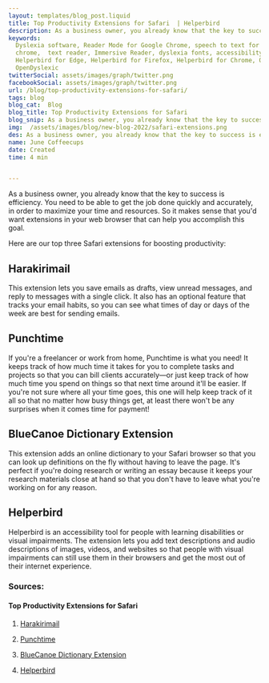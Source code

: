 ```yaml
---
layout: templates/blog_post.liquid
title: Top Productivity Extensions for Safari  | Helperbird
description: As a business owner, you already know that the key to success is efficiency. You need to be able to get the job done quickly and accurately, in order to maximize your time and resources. 
keywords:
  Dyslexia software, Reader Mode for Google Chrome, speech to text for chrome, Text to speech for
  chrome,  text reader, Immersive Reader, dyslexia fonts, accessibility software, dyslexia software,
  Helperbird for Edge, Helperbird for Firefox, Helperbird for Chrome, Opendyslexic for Chrome,
  OpenDyslexic
twitterSocial: assets/images/graph/twitter.png
facebookSocial: assets/images/graph/twitter.png
url: /blog/top-productivity-extensions-for-safari/
tags: blog
blog_cat:  Blog
blog_title: Top Productivity Extensions for Safari
blog_snip: As a business owner, you already know that the key to success is efficiency. You need to be able to get the job done quickly and accurately, in order to maximize your time and resources. 
img:  /assets/images/blog/new-blog-2022/safari-extensions.png
des: As a business owner, you already know that the key to success is efficiency. You need to be able to get the job done quickly and accurately, in order to maximize your time and resources. 
name: June Coffeecups
date: Created
time: 4 min


---
```



As a business owner, you already know that the key to success is efficiency. You need to be able to get the job done quickly and accurately, in order to maximize your time and resources. So it makes sense that you'd want extensions in your web browser that can help you accomplish this goal.

Here are our top three Safari extensions for boosting productivity:

## Harakirimail

This extension lets you save emails as drafts, view unread messages, and reply to messages with a single click. It also has an optional feature that tracks your email habits, so you can see what times of day or days of the week are best for sending emails.

## Punchtime

If you're a freelancer or work from home, Punchtime is what you need! It keeps track of how much time it takes for you to complete tasks and projects so that you can bill clients accurately—or just keep track of how much time you spend on things so that next time around it'll be easier. If you're not sure where all your time goes, this one will help keep track of it all so that no matter how busy things get, at least there won't be any surprises when it comes time for payment!

## BlueCanoe Dictionary Extension

This extension adds an online dictionary to your Safari browser so that you can look up definitions on the fly without having to leave the page. It's perfect if you're doing research or writing an essay because it keeps your research materials close at hand so that you don't have to leave what you're working on for any reason.

## Helperbird

Helperbird is an accessibility tool for people with learning disabilities or visual impairments. The extension lets you add text descriptions and audio descriptions of images, videos, and websites so that people with visual impairments can still use them in their browsers and get the most out of their internet experience.

### Sources:

#### Top Productivity Extensions for Safari

1. [Harakirimail](https://harakirimail.com/)

2. [Punchtime](https://www.punchti.me/)

3. [BlueCanoe Dictionary Extension](https://bluecanoelearning.com/blue-canoe-dictionary-extension/)

4. [Helperbird](https://www.helperbird.com)
